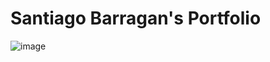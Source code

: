 # Santiago Barragan's Portfolio

![image](https://github.com/user-attachments/assets/4c8a480b-8029-4547-863c-3b7ba7b5cda5)

